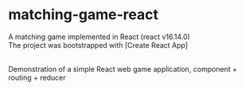 # matching-game-react

A matching game implemented in React (react v16.14.0)
<br />
The project was bootstrapped with [Create React App]

<br />
Demonstration of a simple React web game application, component + routing + reducer
<br />



